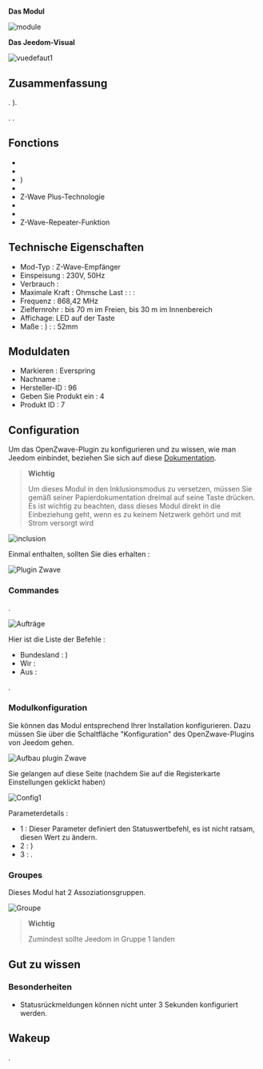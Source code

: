 # 

**Das Modul**

![module](images/everspring.AN180-6/module.jpg)

**Das Jeedom-Visual**

![vuedefaut1](images/everspring.AN180-6/vuedefaut1.jpg)

## Zusammenfassung

. ).

. .

## Fonctions

-   
-   
-   )
-   
-   Z-Wave Plus-Technologie
-   
-   
-   Z-Wave-Repeater-Funktion

## Technische Eigenschaften

-   Mod-Typ : Z-Wave-Empfänger
-   Einspeisung : 230V, 50Hz
-   Verbrauch : 
-   Maximale Kraft : Ohmsche Last :  :  : 
-   Frequenz : 868,42 MHz
-   Zielfernrohr : bis 70 m im Freien, bis 30 m im Innenbereich
-   Affichage: LED auf der Taste
-   Maße : ) :  : 52mm

## Moduldaten

-   Markieren : Everspring
-   Nachname : 
-   Hersteller-ID : 96
-   Geben Sie Produkt ein : 4
-   Produkt ID : 7

## Configuration

Um das OpenZwave-Plugin zu konfigurieren und zu wissen, wie man Jeedom einbindet, beziehen Sie sich auf diese [Dokumentation](https://doc.jeedom.com/de_DE/plugins/automation%20protocol/openzwave/).

> **Wichtig**
>
> Um dieses Modul in den Inklusionsmodus zu versetzen, müssen Sie gemäß seiner Papierdokumentation dreimal auf seine Taste drücken. Es ist wichtig zu beachten, dass dieses Modul direkt in die Einbeziehung geht, wenn es zu keinem Netzwerk gehört und mit Strom versorgt wird

![inclusion](images/everspring.AN180-6/inclusion.jpg)

Einmal enthalten, sollten Sie dies erhalten :

![Plugin Zwave](images/everspring.AN180-6/information.jpg)

### Commandes

.

![Aufträge](images/everspring.AN180-6/commandes.jpg)

Hier ist die Liste der Befehle :

-   Bundesland : )
-   Wir : 
-   Aus : 

.

### Modulkonfiguration

Sie können das Modul entsprechend Ihrer Installation konfigurieren. Dazu müssen Sie über die Schaltfläche "Konfiguration" des OpenZwave-Plugins von Jeedom gehen.

![Aufbau plugin Zwave](images/plugin/bouton_configuration.jpg)

Sie gelangen auf diese Seite (nachdem Sie auf die Registerkarte Einstellungen geklickt haben)

![Config1](images/everspring.AN180-6/config1.jpg)

Parameterdetails :

-   1 : Dieser Parameter definiert den Statuswertbefehl, es ist nicht ratsam, diesen Wert zu ändern.
-   2 : )
-   3 : .

### Groupes

Dieses Modul hat 2 Assoziationsgruppen.

![Groupe](images/everspring.AN180-6/groupe.jpg)

> **Wichtig**
>
> Zumindest sollte Jeedom in Gruppe 1 landen

## Gut zu wissen

### Besonderheiten

-   Statusrückmeldungen können nicht unter 3 Sekunden konfiguriert werden.

## Wakeup

.

